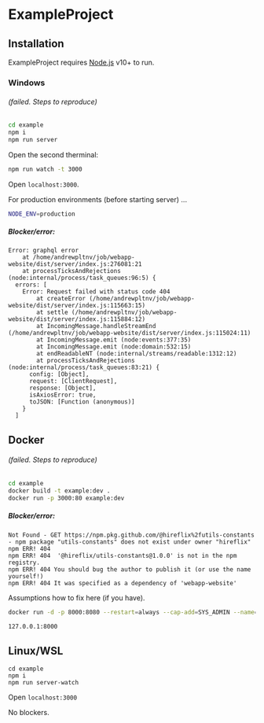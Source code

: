 # ExampleProject

## Installation

ExampleProject requires [Node.js](https://nodejs.org/) v10+ to run.

### Windows

###### (failed. Steps to reproduce)

```sh
cd example
npm i
npm run server
```
Open the second therminal:
```sh
npm run watch -t 3000
```
Open `localhost:3000`.

For production environments (before starting server) ...

```sh
NODE_ENV=production
```

##### Blocker/error:

```
Error: graphql error
    at /home/andrewpltnv/job/webapp-website/dist/server/index.js:276081:21
    at processTicksAndRejections (node:internal/process/task_queues:96:5) {
  errors: [
    Error: Request failed with status code 404
        at createError (/home/andrewpltnv/job/webapp-website/dist/server/index.js:115663:15)
        at settle (/home/andrewpltnv/job/webapp-website/dist/server/index.js:115884:12)
        at IncomingMessage.handleStreamEnd (/home/andrewpltnv/job/webapp-website/dist/server/index.js:115024:11)
        at IncomingMessage.emit (node:events:377:35)
        at IncomingMessage.emit (node:domain:532:15)
        at endReadableNT (node:internal/streams/readable:1312:12)
        at processTicksAndRejections (node:internal/process/task_queues:83:21) {
      config: [Object],
      request: [ClientRequest],
      response: [Object],
      isAxiosError: true,
      toJSON: [Function (anonymous)]
    }
  ]
```


## Docker

###### (failed. Steps to reproduce)

```sh
cd example
docker build -t example:dev .
docker run -p 3000:80 example:dev
```

##### Blocker/error:
```
Not Found - GET https://npm.pkg.github.com/@hireflix%2futils-constants - npm package "utils-constants" does not exist under owner "hireflix"
npm ERR! 404
npm ERR! 404  '@hireflix/utils-constants@1.0.0' is not in the npm registry.
npm ERR! 404 You should bug the author to publish it (or use the name yourself!)
npm ERR! 404 It was specified as a dependency of 'webapp-website'
```

Assumptions how to fix here (if you have).

```sh
docker run -d -p 8000:8080 --restart=always --cap-add=SYS_ADMIN --name=dillinger <youruser>/dillinger:${package.json.version}
```



```sh
127.0.0.1:8000
```

## Linux/WSL

```
cd example
npm i
npm run server-watch
```
Open `localhost:3000`

No blockers.


